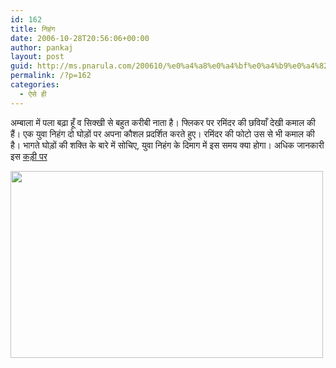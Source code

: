 ```yaml
---
id: 162
title: निहंग
date: 2006-10-28T20:56:06+00:00
author: pankaj
layout: post
guid: http://ms.pnarula.com/200610/%e0%a4%a8%e0%a4%bf%e0%a4%b9%e0%a4%82%e0%a4%97/
permalink: /?p=162
categories:
  - ऐसे ही
---
```

अम्बाला में पला बढ़ा हूँ व सिक्खी से बहुत करीबी नाता है। फ्लिकर पर रमिंदर की छवियाँ देखी कमाल की हैं। एक युवा निहंग दो घोड़ों पर अपना कौशल प्रदर्शित करते हुए। रमिंदर की फोटो उस से भी कमाल की है। भागते घोड़ों की शक्ति के बारे में सोचिए, युवा निहंग के दिमाग में इस समय क्या होगा। अधिक जानकारी इस [कड़ी पर](http://flickr.com/photos/raminder/277340136/)

<img src="http://static.flickr.com/94/277340136_1c5a888c71.jpg" height="299" width="500" />
